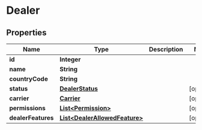 # Dealer

## Properties
Name | Type | Description | Notes
------------ | ------------- | ------------- | -------------
**id** | **Integer** |  | 
**name** | **String** |  | 
**countryCode** | **String** |  | 
**status** | [**DealerStatus**](DealerStatus.md) |  |  [optional]
**carrier** | [**Carrier**](Carrier.md) |  |  [optional]
**permissions** | [**List&lt;Permission&gt;**](Permission.md) |  |  [optional]
**dealerFeatures** | [**List&lt;DealerAllowedFeature&gt;**](DealerAllowedFeature.md) |  |  [optional]
